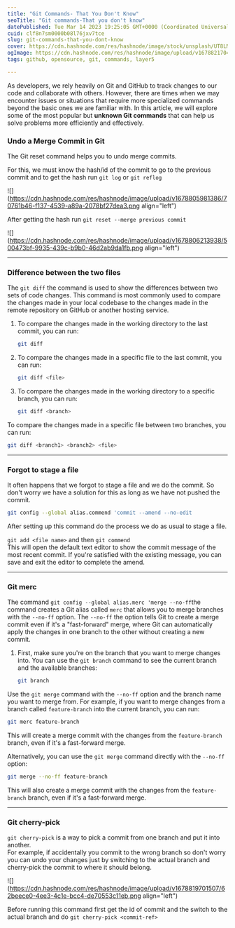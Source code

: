 ```yaml
---
title: "Git Commands- That You Don't Know"
seoTitle: "Git commands-That you don't know"
datePublished: Tue Mar 14 2023 19:25:05 GMT+0000 (Coordinated Universal Time)
cuid: clf8n7sm0000b08l76jxv7tce
slug: git-commands-that-you-dont-know
cover: https://cdn.hashnode.com/res/hashnode/image/stock/unsplash/UT8LMo-wlyk/upload/382cc06db496bbcdded5cb6475853b27.jpeg
ogImage: https://cdn.hashnode.com/res/hashnode/image/upload/v1678821704627/f290401c-a130-4031-8846-ad7786e90422.jpeg
tags: github, opensource, git, commands, layer5

---
```


As developers, we rely heavily on Git and GitHub to track changes to our code and collaborate with others. However, there are times when we may encounter issues or situations that require more specialized commands beyond the basic ones we are familiar with. In this article, we will explore some of the most popular but **unknown Git commands** that can help us solve problems more efficiently and effectively.

### Undo a Merge Commit in Git

The Git reset command helps you to undo merge commits.

For this, we must know the hash/id of the commit to go to the previous commit and to get the hash run `git log` or `git reflog`

![](https://cdn.hashnode.com/res/hashnode/image/upload/v1678805981386/70761b46-f137-4539-a89a-2078bf27dea3.png align="left")

After getting the hash run `git reset --merge previous commit`

![](https://cdn.hashnode.com/res/hashnode/image/upload/v1678806213938/500473bf-9935-439c-b9b0-46d2ab9da1fb.png align="left")

---

### Difference between the two files

The `git diff` the command is used to show the differences between two sets of code changes. This command is most commonly used to compare the changes made in your local codebase to the changes made in the remote repository on GitHub or another hosting service.

1. To compare the changes made in the working directory to the last commit, you can run:
    
    ```bash
    git diff
    ```
    
2. To compare the changes made in a specific file to the last commit, you can run:
    
    ```bash
    git diff <file>
    ```
    
3. To compare the changes made in the working directory to a specific branch, you can run:
    
    ```bash
    git diff <branch>
    ```
    

To compare the changes made in a specific file between two branches, you can run:

```bash
git diff <branch1> <branch2> <file>
```

---

### Forgot to stage a file

It often happens that we forgot to stage a file and we do the commit. So don't worry we have a solution for this as long as we have not pushed the commit.

```bash
git config --global alias.commend 'commit --amend --no-edit
```

After setting up this command do the process we do as usual to stage a file.

`git add <file name>` and then `git commend`  
This will open the default text editor to show the commit message of the most recent commit. If you're satisfied with the existing message, you can save and exit the editor to complete the amend.

---

### Git merc

The command `git config --global alias.merc 'merge --no-ff`the command creates a Git alias called `merc` that allows you to merge branches with the `--no-ff` option. The `--no-ff` the option tells Git to create a merge commit even if it's a "fast-forward" merge, where Git can automatically apply the changes in one branch to the other without creating a new commit.

1. First, make sure you're on the branch that you want to merge changes into. You can use the `git branch` command to see the current branch and the available branches:
    
    ```bash
    git branch
    ```
    

Use the `git merge` command with the `--no-ff` option and the branch name you want to merge from. For example, if you want to merge changes from a branch called `feature-branch` into the current branch, you can run:

```bash
git merc feature-branch
```

This will create a merge commit with the changes from the `feature-branch` branch, even if it's a fast-forward merge.

Alternatively, you can use the `git merge` command directly with the `--no-ff` option:

```bash
git merge --no-ff feature-branch
```

This will also create a merge commit with the changes from the `feature-branch` branch, even if it's a fast-forward merge.

---

### Git cherry-pick

`git cherry-pick` is a way to pick a commit from one branch and put it into another.  
For example, if accidentally you commit to the wrong branch so don't worry you can undo your changes just by switching to the actual branch and cherry-pick the commit to where it should belong.

![](https://cdn.hashnode.com/res/hashnode/image/upload/v1678819701507/62beece0-4ee3-4c1e-bcc4-de70553c11eb.png align="left")

Before running this command first get the id of commit and the switch to the actual branch and do `git cherry-pick <commit-ref>`